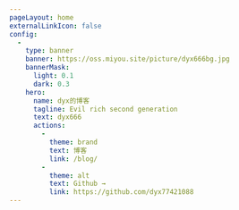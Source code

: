 ```yaml
---
pageLayout: home
externalLinkIcon: false
config:
  -
    type: banner
    banner: https://oss.miyou.site/picture/dyx666bg.jpg
    bannerMask:
      light: 0.1
      dark: 0.3
    hero:
      name: dyx的博客
      tagline: Evil rich second generation
      text: dyx666
      actions:
        -
          theme: brand
          text: 博客
          link: /blog/
        -
          theme: alt
          text: Github →
          link: https://github.com/dyx77421088
---
```

